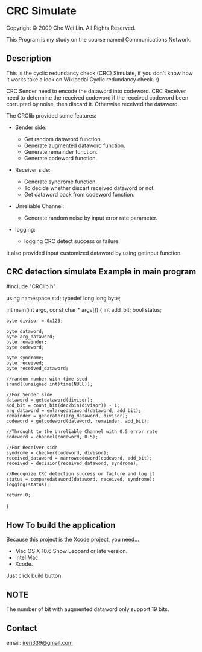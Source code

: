 # CRC Simulate

Copyright © 2009 Che Wei Lin. All Rights Reserved.

This Program is my study on the course named Communications Network.

## Description 

This is the cyclic redundancy check (CRC) Simulate, if you don't know how it works take a look on Wikipedai Cyclic redundancy check. :)

CRC Sender need to encode the dataword into codeword.
CRC Receiver need to determine the received codeword if the received codeword been corrupted by noise, then discard it. Otherwise received the dataword.

The CRClib provided some features:

* Sender side:
    * Get random dataword function.
    * Generate augmented dataword function.
    * Generate remainder function.
    * Generate codeword function.

* Receiver side:
    * Generate syndrome function.
    * To decide whether discart received dataword or not.
    * Get dataword back from codeword function.

* Unreliable Channel:
    * Generate random noise by input error rate parameter.

* logging:
    * logging CRC detect success or failure.

It also provided input customized dataword by using getinput function.

## CRC detection simulate Example in main program

#include "CRClib.h"

using namespace std;
typedef long long byte;

int main(int argc, const char * argv[])
{
    int add_bit;
    bool status;
    
    byte divisor = 0x123;
    
    byte dataword;
    byte arg_dataword;
    byte remainder;
    byte codeword;

    byte syndrome;
    byte received;
    byte received_dataword;

    //random number with time seed
    srand((unsigned int)time(NULL));
    
    //For Sender side
    dataword = getdataword(divisor);
    add_bit = count_bit(dec2bin(divisor)) - 1;
    arg_dataword = enlargedataword(dataword, add_bit);
    remainder = generator(arg_dataword, divisor);
    codeword = getcodeword(dataword, remainder, add_bit);

    //Throught to the Unreliable Channel with 0.5 error rate
    codeword = channel(codeword, 0.5);

    //For Receiver side
    syndrome = checker(codeword, divisor);
    received_dataword = narrowcodeword(codeword, add_bit);
    received = decision(received_dataword, syndrome);

    //Recognize CRC detection success or failure and log it
    status = comparedataword(dataword, received, syndrome);
    logging(status);
    
    return 0;
}


## How To build the application

Because this project is the Xcode project, you need...

* Mac OS X 10.6 Snow Leopard or late version.
* Intel Mac.
* Xcode.

Just click build button.

## NOTE

The number of bit with augmented dataword only support 19 bits.

## Contact

email: ireri339@gmail.com


